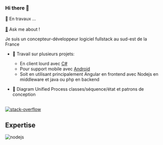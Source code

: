 ### Hi there 👋
🔭 En travaux ...<br>  
<a href="mailto:garcia.fred@wanadoo.fr">💬</a> Ask me about !

<!--
- 🔭 I’m currently working on ...
- 🌱 I’m currently learning ...
- 👯 I’m looking to collaborate on ...
- 🤔 I’m looking for help with ...
- 💬 Ask me about ...
- 📫 How to reach me: ...
- 😄 Pronouns: ...
- ⚡ Fun fact: ...
-->

Je suis un concepteur-développeur logiciel fullstack au sud-est de la France
- 🔭 Travail sur plusieurs projets:
  - En client lourd avec <a href="https://github.com/FredGarcia/ArmoireRFID">C#</a>
  - Pour support mobile avec <a href="https://github.com/FredGarcia/Andro1/tree/master/CommentMag1">Android</a>
  - Soit en utilisant principalement Angular en frontend avec Nodejs en middleware et java ou php en backend  
  
- 🌱 Diagram Unified Process classes/séquence/état et patrons de conception 
<br>
<a href="https://stackoverflow.com/users/16342201/frederic-garcia"><img align="center" alt="stack-overflow" src="https://img.shields.io/badge/stack%20overflow-FE7A16?logo=stack-overflow&logoColor=white&style=for-the-badge"/></a>
<br>

## Expertise 
<img align="left" alt="nodejs" src="https://img.shields.io/badge/node-%3E%3D%206.0.0-brightgreen" />
